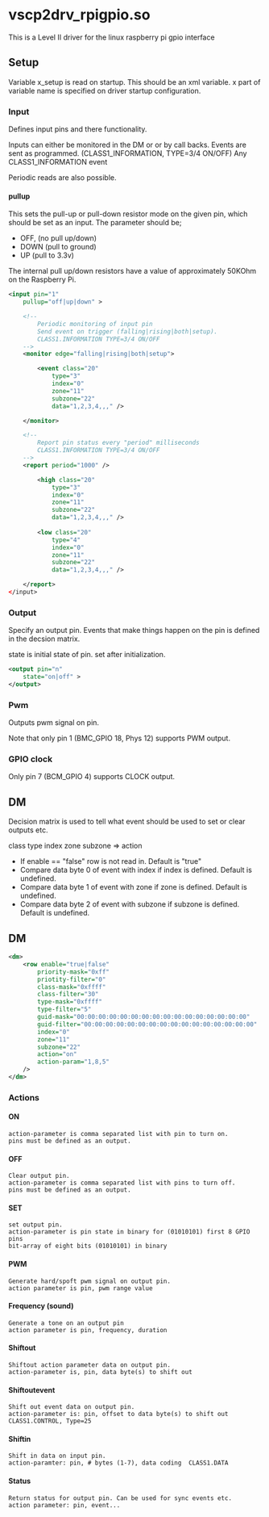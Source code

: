 # vscp2drv_rpigpio.so

This is a Level II driver for the linux raspberry pi gpio interface

## Setup

Variable x_setup is read on startup. This should be an xml variable. x part of variable name
is specified on driver startup configuration.

### Input

Defines input pins and there functionality.

Inputs can either be monitored in the DM or or by call backs. Events are sent as programmed. (CLASS1_INFORMATION, TYPE=3/4 ON/OFF)  Any CLASS1_INFORMATION event

Periodic reads are also possible.

#### pullup

This sets the pull-up or pull-down resistor mode on the given pin, which should be set 
as an input. The parameter should be;

* OFF, (no pull up/down)
* DOWN (pull to ground) 
* UP (pull to 3.3v) 
 
The internal pull up/down resistors have a value of approximately 50KOhm 
on the Raspberry Pi.

```xml
<input pin="1"
	pullup="off|up|down" >

	<!-- 
		Periodic monitoring of input pin
		Send event on trigger (falling|rising|both|setup).
		CLASS1.INFORMATION TYPE=3/4 ON/OFF
	-->
	<monitor edge="falling|rising|both|setup">

		<event class="20"
			type="3"
			index="0"
			zone="11"
			subzone="22"
			data="1,2,3,4,,," />

	</monitor>

	<!-- 
		Report pin status every "period" milliseconds
		CLASS1.INFORMATION TYPE=3/4 ON/OFF
	-->
	<report period="1000" />

		<high class="20"
			type="3"
			index="0"
			zone="11"
			subzone="22" 
			data="1,2,3,4,,," />
	
		<low class="20"
			type="4"
			index="0"
			zone="11"
			subzone="22"
			data="1,2,3,4,,," />

	</report>	
</input>
```

### Output

Specify an output pin. Events that make things 
happen on the pin is defined in the decsion matrix.

state is initial state of pin. set after initialization.


```xml
<output pin="n"
	state="on|off" >
</output>		
```

### Pwm

Outputs pwm signal on pin.

Note that only pin 1 (BMC_GPIO 18, Phys 12) supports PWM output.


<pwm pin="n" type="hard|soft" mode="balanced|markspace" range="1024" divisor="n" >
</pwm>

### GPIO clock

Only pin 7 (BCM_GPIO 4) supports CLOCK output.

<gpioclock pin="7" />

## DM

Decision matrix is used to tell what event should be used to set or clear outputs etc.

class type index zone subzone  => action

* If enable == "false" row is not read in. Default is "true"
* Compare data byte 0 of event with index if index is defined. Default is undefined.
* Compare data byte 1 of event with zone if zone is defined. Default is undefined.
* Compare data byte 2 of event with subzone if subzone is defined. Default is undefined.

## DM

```xml
<dm>
	<row enable="true|false"
		priority-mask="0xff"
		priotity-filter="0" 
		class-mask="0xffff"
		class-filter="30" 
		type-mask="0xffff"
		type-filter="5"
		guid-mask="00:00:00:00:00:00:00:00:00:00:00:00:00:00:00:00"
		guid-filter="00:00:00:00:00:00:00:00:00:00:00:00:00:00:00:00"
		index="0"
		zone="11"
		subzone="22"
		action="on"
		action-param="1,8,5"
	/>
</dm>
```

### Actions

#### ON
	action-parameter is comma separated list with pin to turn on. 
	pins must be defined as an output.

#### OFF
	Clear output pin.
	action-parameter is comma separated list with pins to turn off.
	pins must be defined as an output.

#### SET
	set output pin.
    action-parameter is pin state in binary for (01010101) first 8 GPIO pins
	bit-array of eight bits (01010101) in binary

#### PWM
	Generate hard/spoft pwm signal on output pin.
	action parameter is pin, pwm range value

#### Frequency (sound)
	Generate a tone on an output pin
	action parameter is pin, frequency, duration

#### Shiftout
	Shiftout action parameter data on output pin.
    action-parameter is, pin, data byte(s) to shift out
	
#### Shiftoutevent
	Shift out event data on output pin.
    action-parameter is: pin, offset to data byte(s) to shift out  CLASS1.CONTROL, Type=25

#### Shiftin 
	Shift in data on input pin.
	action-paramter: pin, # bytes (1-7), data coding  CLASS1.DATA

#### Status
	Return status for output pin. Can be used for sync events etc.
	action parameter: pin, event...





	


